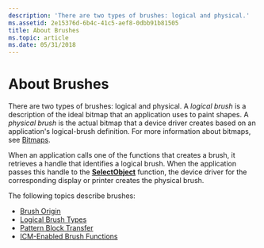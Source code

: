 ```yaml
---
description: 'There are two types of brushes: logical and physical.'
ms.assetid: 2e15376d-6b4c-41c5-aef8-0dbb91b81505
title: About Brushes
ms.topic: article
ms.date: 05/31/2018
---
```


# About Brushes

There are two types of brushes: logical and physical. A *logical brush* is a description of the ideal bitmap that an application uses to paint shapes. A *physical brush* is the actual bitmap that a device driver creates based on an application's logical-brush definition. For more information about bitmaps, see [Bitmaps](bitmaps.md).

When an application calls one of the functions that creates a brush, it retrieves a handle that identifies a logical brush. When the application passes this handle to the [**SelectObject**](/windows/desktop/api/Wingdi/nf-wingdi-selectobject) function, the device driver for the corresponding display or printer creates the physical brush.

The following topics describe brushes:

-   [Brush Origin](brush-origin.md)
-   [Logical Brush Types](logical-brush-types.md)
-   [Pattern Block Transfer](pattern-block-transfer.md)
-   [ICM-Enabled Brush Functions](icm-enabled-brush-functions.md)

 

 



